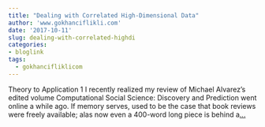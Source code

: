 ```yaml
---
title: "Dealing with Correlated High-Dimensional Data"
author: 'www.gokhanciflikli.com'
date: '2017-10-11'
slug: dealing-with-correlated-highdi
categories:
- bloglink
tags:
  - gokhancifliklicom
---
```


Theory to Application 1 I recently realized my review of Michael Alvarez’s edited volume Computational Social Science: Discovery and Prediction went online a while ago. If memory serves, used to be the case that book reviews were freely available; alas now even a 400-word long piece is behind a[... <i class="fas fa-external-link-alt"></i>](https://www.gokhan.io/post/fuzzy-forest/)

